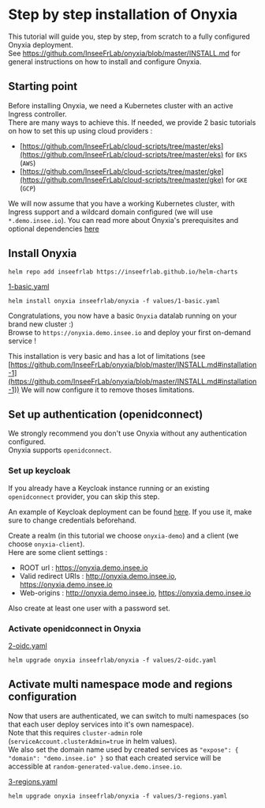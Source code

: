 # Step by step installation of Onyxia

This tutorial will guide you, step by step, from scratch to a fully configured Onyxia deployment.  
See https://github.com/InseeFrLab/onyxia/blob/master/INSTALL.md for general instructions on how to install and configure Onyxia.

## Starting point

Before installing Onyxia, we need a Kubernetes cluster with an active Ingress controller.  
There are many ways to achieve this. If needed, we provide 2 basic tutorials on how to set this up using cloud providers :

- [https://github.com/InseeFrLab/cloud-scripts/tree/master/eks](https://github.com/InseeFrLab/cloud-scripts/tree/master/eks) for `EKS` (`AWS`)
- [https://github.com/InseeFrLab/cloud-scripts/tree/master/gke](https://github.com/InseeFrLab/cloud-scripts/tree/master/gke) for `GKE` (`GCP`)

We will now assume that you have a working Kubernetes cluster, with Ingress support and a wildcard domain configured (we will use `*.demo.insee.io`).
You can read more about Onyxia's prerequisites and optional dependencies [here](https://github.com/InseeFrLab/onyxia/blob/master/INSTALL.md#prerequisites)

## Install Onyxia

```
helm repo add inseefrlab https://inseefrlab.github.io/helm-charts
```

[1-basic.yaml](values/1-basic.yaml)

```
helm install onyxia inseefrlab/onyxia -f values/1-basic.yaml
```

Congratulations, you now have a basic `Onyxia` datalab running on your brand new cluster :)  
Browse to `https://onyxia.demo.insee.io` and deploy your first on-demand service !

This installation is very basic and has a lot of limitations (see [https://github.com/InseeFrLab/onyxia/blob/master/INSTALL.md#installation-1](https://github.com/InseeFrLab/onyxia/blob/master/INSTALL.md#installation-1))
We will now configure it to remove thoses limitations.

## Set up authentication (openidconnect)

We strongly recommend you don't use Onyxia without any authentication configured.  
Onyxia supports `openidconnect`.

### Set up keycloak

If you already have a Keycloak instance running or an existing `openidconnect` provider, you can skip this step.

An example of Keycloak deployment can be found [here](keycloak). If you use it, make sure to change credentials beforehand.

Create a realm (in this tutorial we choose `onyxia-demo`) and a client (we choose `onyxia-client`).  
Here are some client settings :

- ROOT url : https://onyxia.demo.insee.io
- Valid redirect URIs : http://onyxia.demo.insee.io, https://onyxia.demo.insee.io
- Web-origins : http://onyxia.demo.insee.io, https://onyxia.demo.insee.io

Also create at least one user with a password set.

### Activate openidconnect in Onyxia

[2-oidc.yaml](values/2-oidc.yaml)

```
helm upgrade onyxia inseefrlab/onyxia -f values/2-oidc.yaml
```

## Activate multi namespace mode and regions configuration

Now that users are authenticated, we can switch to multi namespaces (so that each user deploy services into it's own namespace).  
Note that this requires `cluster-admin` role (`serviceAccount.clusterAdmin=true` in helm values).  
We also set the domain name used by created services as `"expose": { "domain": "demo.insee.io" }` so that each created service will be accessible at `random-generated-value.demo.insee.io`.

[3-regions.yaml](values/3-regions.yaml)

```
helm upgrade onyxia inseefrlab/onyxia -f values/3-regions.yaml
```
